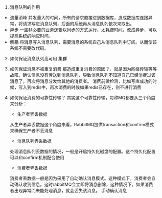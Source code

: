 1. 消息队列的作用
- 流量消峰
  并发量大的时间，所有的请求直接怼到数据库，造成数据库连接异常，将请求写进消息队列，后面的系统再从消息队列依次来取出。
- 异步
  一些非必要的业务逻辑以同步的方式运行，太耗费时间。改成异步，可以提高系统的响应时间。
- 解耦
  将消息写入消息队列，需要消息的系统自己从消息队列中订阅。从而使该系统不需要改代码。
2. 如何保证消息队列高可用
集群
3. 如何保证消息不被重复消费
那造成重复消费的原因？，就是因为网络传输等等故障，确认信息没有传送到消息队列，导致消息队列不知道自己已经消费过该消息了，再次将消息分发给其他的消费者。
消费前做检测，比如写库成功的时候，写入到redis中，再次消费的时候如果redis已存在，则不进行消费
4. 如何保证消费的可靠性传输？
其实这个可靠性传输，每种MQ都要从三个角度来分析：

   - 生产者弄丢数据
   
   从生产者弄丢数据这个角度来看，RabbitMQ提供transaction和confirm模式来确保生产者不丢消息
   - 消息队列弄丢数据
   
   处理消息队列丢数据的情况，一般是开启持久化磁盘的配置。这个持久化配置可以和confirm机制配合使用
   - 消费者弄丢数据
   
   消费者丢数据一般是因为采用了自动确认消息模式。这种模式下，消费者会自动确认收到信息。这时rabbitMQ会立即将消息删除，这种情况下，如果消费者出现异常而未能处理消息，就会丢失该消息。
   手动确认消息
